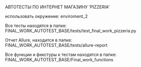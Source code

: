 АВТОТЕСТЫ ПО ИНТЕРНЕТ МАГАЗИНУ 'PIZZERIA'

использовать окружение: enviroment_2

Все тесты находятся в папке: FINAL_WORK_AUTOTEST_BASE/tests/test_final_work_pizzeria.py

Отчет Allure, находится в папке: FINAL_WORK_AUTOTEST_BASE/tests/allure-report

Все функции и фикстуры к тестам находятся в папке: FINAL_WORK_AUTOTEST_BASE/Final_work_functions
